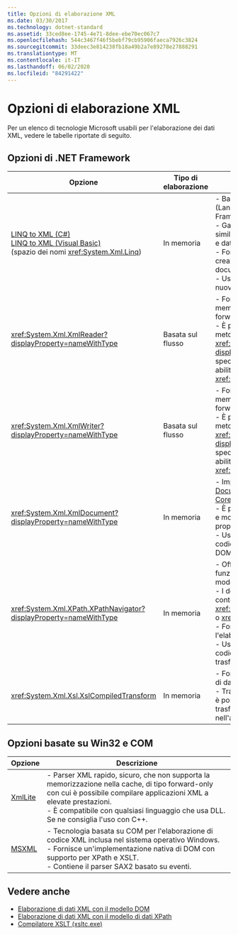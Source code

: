 ```yaml
---
title: Opzioni di elaborazione XML
ms.date: 03/30/2017
ms.technology: dotnet-standard
ms.assetid: 33ced8ee-1745-4e71-8dee-ebe70ec067c7
ms.openlocfilehash: 544c3467f46f5bebf79cb95906faeca7926c3824
ms.sourcegitcommit: 33deec3e814238fb18a49b2a7e89278e27888291
ms.translationtype: MT
ms.contentlocale: it-IT
ms.lasthandoff: 06/02/2020
ms.locfileid: "84291422"
---
```

# <a name="xml-processing-options"></a>Opzioni di elaborazione XML
Per un elenco di tecnologie Microsoft usabili per l'elaborazione dei dati XML, vedere le tabelle riportate di seguito.  
  
## <a name="net-framework-options"></a>Opzioni di .NET Framework  
  
|**Opzione**|**Tipo di elaborazione**|**Descrizione**|  
|----------------|-------------------------|---------------------|  
|[LINQ to XML (C#)](../../../csharp/programming-guide/concepts/linq/linq-to-xml-overview.md) <br/> [LINQ to XML (Visual Basic)](../../../visual-basic/programming-guide/concepts/linq/linq-to-xml.md) <br />(spazio dei nomi <xref:System.Xml.Linq>)|In memoria|- Basata sulla tecnologia LINQ (Language Integrated Query) di .NET Framework.<br />- Garantisce un utilizzo delle query simile a SQL per oggetti, dati relazionali e dati XML.<br />- Fornisce funzionalità intuitive per la creazione e la trasformazione di documenti.<br />- Usare questa opzione se si scrive del nuovo codice.|  
|<xref:System.Xml.XmlReader?displayProperty=nameWithType>|Basata sul flusso|- Fornisce un accesso rapido, non memorizzato nella cache, di tipo forward-only ai dati XML.<br />- È possibile creare oggetti usando il metodo <xref:System.Xml.XmlReader.Create%2A?displayProperty=nameWithType>, nonché specificare il set di funzionalità da abilitare nell'oggetto tramite la classe <xref:System.Xml.XmlReaderSettings>.|  
|<xref:System.Xml.XmlWriter?displayProperty=nameWithType>|Basata sul flusso|- Fornisce una generazione rapida, non memorizzata nella cache, di tipo forward-only dei dati XML.<br />- È possibile creare oggetti usando il metodo <xref:System.Xml.XmlWriter.Create%2A?displayProperty=nameWithType>, nonché specificare il set di funzionalità da abilitare nell'oggetto tramite la classe <xref:System.Xml.XmlWriterSettings>.|  
|<xref:System.Xml.XmlDocument?displayProperty=nameWithType>|In memoria|- Implementa le raccomandazioni [W3C Document Object Model (DOM) Level 1 Core](https://www.w3.org/TR/REC-DOM-Level-1/level-one-core.html) e [DOM Level 2 Core](https://www.w3.org/TR/DOM-Level-2-Core/).<br />- È possibile creare, inserire, rimuovere e modificare nodi usando metodi e proprietà basati sul modello DOM noto.<br />- Usare questa opzione se si modifica il codice esistente tramite cui viene usato DOM di W3C.|  
|<xref:System.Xml.XPath.XPathNavigator?displayProperty=nameWithType>|In memoria|- Offre diverse opzioni di modifica e funzionalità di navigazione usando un modello di cursore.<br />- I documenti XML possono essere contenuti in un oggetto <xref:System.Xml.XPath.XPathDocument> o <xref:System.Xml.XmlDocument>.<br />- Fornisce prestazioni eccellenti per l'elaborazione di sola lettura di XML.<br />- Usare questa opzione se si modifica il codice esistente con query XPath o trasformazioni XSLT.|  
|<xref:System.Xml.Xsl.XslCompiledTransform>|In memoria|- Fornisce opzioni per la trasformazione di dati XML tramite trasformazioni XSL.<br />- Tramite il [compilatore XSLT (xsltc.exe)](xslt-compiler-xsltc-exe.md) è possibile fare riferimento a trasformazioni precompilate nell'applicazione in uso.|  
  
## <a name="win32-and-com-based-options"></a>Opzioni basate su Win32 e COM  
  
|**Opzione**|**Descrizione**|  
|----------------|---------------------|  
|[XmlLite](https://docs.microsoft.com/previous-versions/windows/desktop/ms752872(v=vs.85))|- Parser XML rapido, sicuro, che non supporta la memorizzazione nella cache, di tipo forward-only con cui è possibile compilare applicazioni XML a elevate prestazioni.<br />- È compatibile con qualsiasi linguaggio che usa DLL. Se ne consiglia l'uso con C++.|  
|[MSXML](https://docs.microsoft.com/previous-versions/windows/desktop/ms763742(v=vs.85))|- Tecnologia basata su COM per l'elaborazione di codice XML inclusa nel sistema operativo Windows.<br />- Fornisce un'implementazione nativa di DOM con supporto per XPath e XSLT.<br />- Contiene il parser SAX2 basato su eventi.|  
  
## <a name="see-also"></a>Vedere anche

- [Elaborazione di dati XML con il modello DOM](process-xml-data-using-the-dom-model.md)
- [Elaborazione di dati XML con il modello di dati XPath](process-xml-data-using-the-xpath-data-model.md)
- [Compilatore XSLT (xsltc.exe)](xslt-compiler-xsltc-exe.md)

